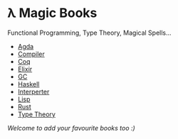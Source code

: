 # λ Magic Books

Functional Programming, Type Theory, Magical Spells...  

- [Agda](https://github.com/lambda-magic/plt.books/tree/master/Agda)
- [Compiler](https://github.com/lambda-magic/plt.books/tree/master/Compiler)
- [Coq](https://github.com/lambda-magic/plt.books/tree/master/Coq)
- [Elixir](https://github.com/lambda-magic/plt.books/tree/master/Elixir)
- [GC](https://github.com/lambda-magic/plt.books/tree/master/GC)
- [Haskell](https://github.com/lambda-magic/plt.books/tree/master/Haskell)
- [Interperter](https://github.com/lambda-magic/plt.books/tree/master/Interperter)
- [Lisp](https://github.com/lambda-magic/plt.books/tree/master/Lisp)
- [Rust](https://github.com/lambda-magic/plt.books/tree/master/Rust)
- [Type Theory](https://github.com/lambda-magic/plt.books/tree/master/Type%20Theory) 

*Welcome to add your favourite books too :)*
